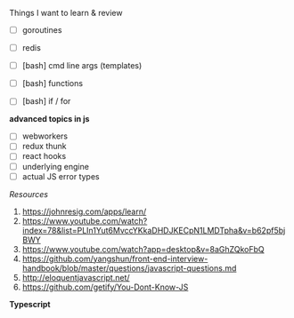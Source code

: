 Things I want to learn & review

- [ ] goroutines
- [ ] redis
- [ ] [bash] cmd line args (templates)
- [ ] [bash] functions
- [ ] [bash] if / for


**advanced topics in js**

- [ ] webworkers
- [ ] redux thunk
- [ ] react hooks
- [ ] underlying engine
- [ ] actual JS error types

_Resources_

1. https://johnresig.com/apps/learn/
2. https://www.youtube.com/watch?index=78&list=PLIn1Yut6MvccYKkaDHDJKECpN1LMDTpha&v=b62pf5bjBWY
3. https://www.youtube.com/watch?app=desktop&v=8aGhZQkoFbQ
4. https://github.com/yangshun/front-end-interview-handbook/blob/master/questions/javascript-questions.md
5. http://eloquentjavascript.net/
6. https://github.com/getify/You-Dont-Know-JS


**Typescript**
